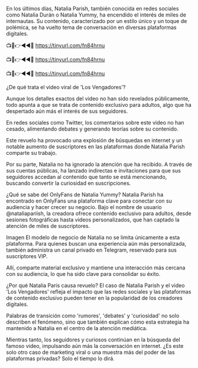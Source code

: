 En los últimos días, Natalia Parish, también conocida en redes sociales como Natalia Durán o Natalia Yummy, ha encendido el interés de miles de internautas. Su contenido, caracterizado por un estilo único y un toque de polémica, se ha vuelto tema de conversación en diversas plataformas digitales.


📺📱👉◄◄🔴  https://tinyurl.com/fn84hrnu

📺📱👉◄◄🔴  https://tinyurl.com/fn84hrnu

📺📱👉◄◄🔴  https://tinyurl.com/fn84hrnu




¿De qué trata el video viral de 'Los Vengadores'?

Aunque los detalles exactos del video no han sido revelados públicamente, todo apunta a que se trata de contenido exclusivo para adultos, algo que ha despertado aún más el interés de sus seguidores.

En redes sociales como Twitter, los comentarios sobre este video no han cesado, alimentando debates y generando teorías sobre su contenido.


Este revuelo ha provocado una explosión de búsquedas en internet y un notable aumento de suscriptores en las plataformas donde Natalia Parish comparte su trabajo.

Por su parte, Natalia no ha ignorado la atención que ha recibido. A través de sus cuentas públicas, ha lanzado indirectas e invitaciones para que sus seguidores accedan al contenido que tanto se está mencionando, buscando convertir la curiosidad en suscripciones.

¿Qué se sabe del OnlyFans de Natalia Yummy?
Natalia Parish ha encontrado en OnlyFans una plataforma clave para conectar con su audiencia y hacer crecer su negocio. Bajo el nombre de usuario @nataliapariish, la creadora ofrece contenido exclusivo para adultos, desde sesiones fotográficas hasta videos personalizados, que han captado la atención de miles de suscriptores.

Imagen
El modelo de negocio de Natalia no se limita únicamente a esta plataforma. Para quienes buscan una experiencia aún más personalizada, también administra un canal privado en Telegram, reservado para sus suscriptores VIP.

Allí, comparte material exclusivo y mantiene una interacción más cercana con su audiencia, lo que ha sido clave para consolidar su éxito.

¿Por qué Natalia Paris causa revuelo?
El caso de Natalia Parish y el video 'Los Vengadores' refleja el impacto que las redes sociales y las plataformas de contenido exclusivo pueden tener en la popularidad de los creadores digitales.

Palabras de transición como 'rumores', 'debates' y 'curiosidad' no solo describen el fenómeno, sino que también explican cómo esta estrategia ha mantenido a Natalia en el centro de la atención mediática.

Mientras tanto, los seguidores y curiosos continúan en la búsqueda del famoso video, impulsando aún más la conversación en internet. ¿Es este solo otro caso de marketing viral o una muestra más del poder de las plataformas privadas? Solo el tiempo lo dirá.
